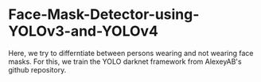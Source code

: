 # Face-Mask-Detector-using-YOLOv3-and-YOLOv4
Here, we try to differntiate between persons wearing and not wearing face masks. For this, we train the YOLO darknet framework from AlexeyAB's github repository.
